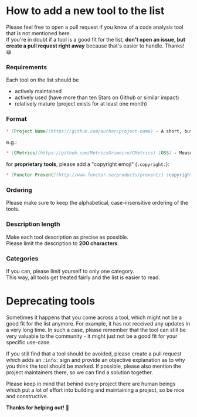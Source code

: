 # How to add a new tool to the list

Please feel free to open a pull request if you know of a code analysis tool that is not mentioned here.  
If you're in doubt if a tool is a good fit for the list, **don't open an issue, but create a pull request right away** because that's easier to handle. Thanks! :smiley:

### Requirements

Each tool on the list should be 
* actively maintained
* actively used (have more than ten Stars on Github or similar impact)
* relatively mature (project exists for at least one month)

### Format

```Markdown
* [Project Name](https://github.com/author/project-name) - A short, but meaningful description. Maximum two lines long.
```
e.g.:

```Markdown
* [CMetrics](https://github.com/MetricsGrimoire/CMetrics) [OSS] - Measures size and complexity for C files
```

for **proprietary tools**, please add a "copyright emoji" (`:copyright:`):  

```Markdown
* [Functor Prevent](http://www.functor.se/products/prevent/) :copyright: - Static code analysis for C code.
```

### Ordering

Please make sure to keep the alphabetical, case-insensitive ordering of the
tools.

### Description length

Make each tool description as precise as possible.  
Please limit the description to **200 characters**.

### Categories

If you can, please limit yourself to only one category.  
This way, all tools get treated fairly and the list is easier to read.


# Deprecating tools

Sometimes it happens that you come across a tool, which might not be a good fit for the list anymore. For example, it has not received any updates in a very long time.
In such a case, please remember that the tool can still be very valuable to the community - it might just not be a good fit for your specific use-case.  

If you still find that a tool should be avoided, please create a pull request which adds an `:info:` sign and provide an objective explanation as to why you think the tool should be marked. If possible, please also mention the project maintainers there, so we can find a solution together.

Please keep in mind that behind every project there are human beings which put a lot of effort into building and maintaining a project, so be nice and constructive.

**Thanks for helping out!** :tada:
